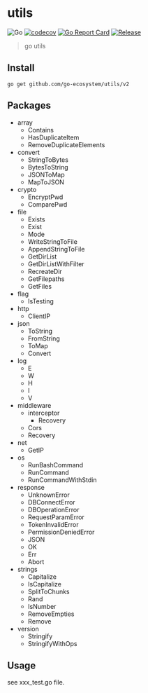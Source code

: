 # utils

![Go](https://github.com/go-ecosystem/utils/workflows/Go/badge.svg)
[![codecov](https://codecov.io/gh/go-ecosystem/utils/branch/master/graph/badge.svg)](https://codecov.io/gh/go-ecosystem/utils)
[![Go Report Card](https://goreportcard.com/badge/github.com/go-ecosystem/utils)](https://goreportcard.com/report/github.com/go-ecosystem/utils)
[![Release](https://img.shields.io/github/release/go-ecosystem/utils.svg)](https://github.com/go-ecosystem/utils/releases)

> go utils

## Install

```shell
go get github.com/go-ecosystem/utils/v2
```

## Packages

- array
  - Contains
  - HasDuplicateItem
  - RemoveDuplicateElements
- convert
  - StringToBytes
  - BytesToString
  - JSONToMap
  - MapToJSON
- crypto
  - EncryptPwd
  - ComparePwd
- file
  - Exists
  - Exist
  - Mode
  - WriteStringToFile
  - AppendStringToFile
  - GetDirList
  - GetDirListWithFilter
  - RecreateDir
  - GetFilepaths
  - GetFiles
- flag
  - IsTesting
- http
  - ClientIP
- json
  - ToString
  - FromString
  - ToMap
  - Convert
- log
  - E
  - W
  - H
  - I
  - V
- middleware
  - interceptor
    - Recovery
  - Cors
  - Recovery
- net
  - GetIP
- os
  - RunBashCommand
  - RunCommand
  - RunCommandWithStdin
- response
  - UnknownError
  - DBConnectError
  - DBOperationError
  - RequestParamError
  - TokenInvalidError
  - PermissionDeniedError
  - JSON
  - OK
  - Err
  - Abort
- strings
  - Capitalize
  - IsCapitalize
  - SplitToChunks
  - Rand
  - IsNumber
  - RemoveEmpties
  - Remove
- version
  - Stringify
  - StringifyWithOps

## Usage

see xxx_test.go file.
